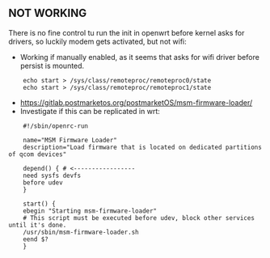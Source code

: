 ## NOT WORKING
There is no fine control tu run the init in openwrt before kernel asks for drivers, so luckily modem gets activated, but not wifi:
- Working if manually enabled, as it seems that asks for wifi driver before persist is mounted.
```shell
    echo start > /sys/class/remoteproc/remoteproc0/state
    echo start > /sys/class/remoteproc/remoteproc1/state
```
- https://gitlab.postmarketos.org/postmarketOS/msm-firmware-loader/
- Investigate if this can be replicated in wrt:
```shell
    #!/sbin/openrc-run

    name="MSM Firmware Loader"
    description="Load firmware that is located on dedicated partitions of qcom devices"

    depend() { # <-----------------
    need sysfs devfs
    before udev
    }

    start() {
    ebegin "Starting msm-firmware-loader"
    # This script must be executed before udev, block other services until it's done.
    /usr/sbin/msm-firmware-loader.sh
    eend $?
    }
```